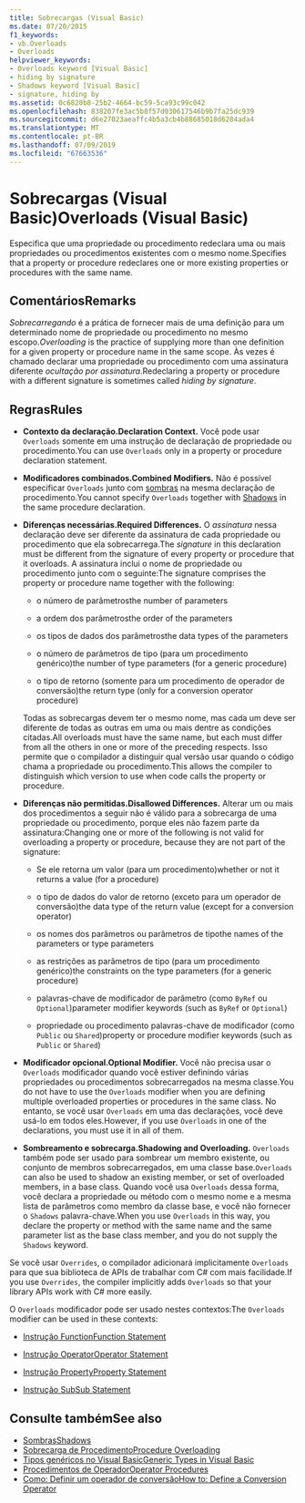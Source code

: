 ```yaml
---
title: Sobrecargas (Visual Basic)
ms.date: 07/20/2015
f1_keywords:
- vb.Overloads
- Overloads
helpviewer_keywords:
- Overloads keyword [Visual Basic]
- hiding by signature
- Shadows keyword [Visual Basic]
- signature, hiding by
ms.assetid: 0c6820b8-25b2-4664-bc59-5ca93c99c042
ms.openlocfilehash: 838207fe3ac5b8f57d030617546b9b7fa25dc939
ms.sourcegitcommit: d6e27023aeaffc4b5a3cb4b88685018d6284ada4
ms.translationtype: MT
ms.contentlocale: pt-BR
ms.lasthandoff: 07/09/2019
ms.locfileid: "67663536"
---
```

# <a name="overloads-visual-basic"></a><span data-ttu-id="f5955-102">Sobrecargas (Visual Basic)</span><span class="sxs-lookup"><span data-stu-id="f5955-102">Overloads (Visual Basic)</span></span>

<span data-ttu-id="f5955-103">Especifica que uma propriedade ou procedimento redeclara uma ou mais propriedades ou procedimentos existentes com o mesmo nome.</span><span class="sxs-lookup"><span data-stu-id="f5955-103">Specifies that a property or procedure redeclares one or more existing properties or procedures with the same name.</span></span>

## <a name="remarks"></a><span data-ttu-id="f5955-104">Comentários</span><span class="sxs-lookup"><span data-stu-id="f5955-104">Remarks</span></span>

<span data-ttu-id="f5955-105">*Sobrecarregando* é a prática de fornecer mais de uma definição para um determinado nome de propriedade ou procedimento no mesmo escopo.</span><span class="sxs-lookup"><span data-stu-id="f5955-105">*Overloading* is the practice of supplying more than one definition for a given property or procedure name in the same scope.</span></span> <span data-ttu-id="f5955-106">Às vezes é chamado declarar uma propriedade ou procedimento com uma assinatura diferente *ocultação por assinatura*.</span><span class="sxs-lookup"><span data-stu-id="f5955-106">Redeclaring a property or procedure with a different signature is sometimes called *hiding by signature*.</span></span>

## <a name="rules"></a><span data-ttu-id="f5955-107">Regras</span><span class="sxs-lookup"><span data-stu-id="f5955-107">Rules</span></span>

- <span data-ttu-id="f5955-108">**Contexto da declaração.**</span><span class="sxs-lookup"><span data-stu-id="f5955-108">**Declaration Context.**</span></span> <span data-ttu-id="f5955-109">Você pode usar `Overloads` somente em uma instrução de declaração de propriedade ou procedimento.</span><span class="sxs-lookup"><span data-stu-id="f5955-109">You can use `Overloads` only in a property or procedure declaration statement.</span></span>

- <span data-ttu-id="f5955-110">**Modificadores combinados.**</span><span class="sxs-lookup"><span data-stu-id="f5955-110">**Combined Modifiers.**</span></span> <span data-ttu-id="f5955-111">Não é possível especificar `Overloads` junto com [sombras](../../../visual-basic/language-reference/modifiers/shadows.md) na mesma declaração de procedimento.</span><span class="sxs-lookup"><span data-stu-id="f5955-111">You cannot specify `Overloads` together with [Shadows](../../../visual-basic/language-reference/modifiers/shadows.md) in the same procedure declaration.</span></span>

- <span data-ttu-id="f5955-112">**Diferenças necessárias.**</span><span class="sxs-lookup"><span data-stu-id="f5955-112">**Required Differences.**</span></span> <span data-ttu-id="f5955-113">O *assinatura* nessa declaração deve ser diferente da assinatura de cada propriedade ou procedimento que ela sobrecarrega.</span><span class="sxs-lookup"><span data-stu-id="f5955-113">The *signature* in this declaration must be different from the signature of every property or procedure that it overloads.</span></span> <span data-ttu-id="f5955-114">A assinatura inclui o nome de propriedade ou procedimento junto com o seguinte:</span><span class="sxs-lookup"><span data-stu-id="f5955-114">The signature comprises the property or procedure name together with the following:</span></span>

  - <span data-ttu-id="f5955-115">o número de parâmetros</span><span class="sxs-lookup"><span data-stu-id="f5955-115">the number of parameters</span></span>

  - <span data-ttu-id="f5955-116">a ordem dos parâmetros</span><span class="sxs-lookup"><span data-stu-id="f5955-116">the order of the parameters</span></span>

  - <span data-ttu-id="f5955-117">os tipos de dados dos parâmetros</span><span class="sxs-lookup"><span data-stu-id="f5955-117">the data types of the parameters</span></span>

  - <span data-ttu-id="f5955-118">o número de parâmetros de tipo (para um procedimento genérico)</span><span class="sxs-lookup"><span data-stu-id="f5955-118">the number of type parameters (for a generic procedure)</span></span>

  - <span data-ttu-id="f5955-119">o tipo de retorno (somente para um procedimento de operador de conversão)</span><span class="sxs-lookup"><span data-stu-id="f5955-119">the return type (only for a conversion operator procedure)</span></span>

  <span data-ttu-id="f5955-120">Todas as sobrecargas devem ter o mesmo nome, mas cada um deve ser diferente de todas as outras em uma ou mais dentre as condições citadas.</span><span class="sxs-lookup"><span data-stu-id="f5955-120">All overloads must have the same name, but each must differ from all the others in one or more of the preceding respects.</span></span> <span data-ttu-id="f5955-121">Isso permite que o compilador a distinguir qual versão usar quando o código chama a propriedade ou procedimento.</span><span class="sxs-lookup"><span data-stu-id="f5955-121">This allows the compiler to distinguish which version to use when code calls the property or procedure.</span></span>

- <span data-ttu-id="f5955-122">**Diferenças não permitidas.**</span><span class="sxs-lookup"><span data-stu-id="f5955-122">**Disallowed Differences.**</span></span> <span data-ttu-id="f5955-123">Alterar um ou mais dos procedimentos a seguir não é válido para a sobrecarga de uma propriedade ou procedimento, porque eles não fazem parte da assinatura:</span><span class="sxs-lookup"><span data-stu-id="f5955-123">Changing one or more of the following is not valid for overloading a property or procedure, because they are not part of the signature:</span></span>

  - <span data-ttu-id="f5955-124">Se ele retorna um valor (para um procedimento)</span><span class="sxs-lookup"><span data-stu-id="f5955-124">whether or not it returns a value (for a procedure)</span></span>

  - <span data-ttu-id="f5955-125">o tipo de dados do valor de retorno (exceto para um operador de conversão)</span><span class="sxs-lookup"><span data-stu-id="f5955-125">the data type of the return value (except for a conversion operator)</span></span>

  - <span data-ttu-id="f5955-126">os nomes dos parâmetros ou parâmetros de tipo</span><span class="sxs-lookup"><span data-stu-id="f5955-126">the names of the parameters or type parameters</span></span>

  - <span data-ttu-id="f5955-127">as restrições as parâmetros de tipo (para um procedimento genérico)</span><span class="sxs-lookup"><span data-stu-id="f5955-127">the constraints on the type parameters (for a generic procedure)</span></span>

  - <span data-ttu-id="f5955-128">palavras-chave de modificador de parâmetro (como `ByRef` ou `Optional`)</span><span class="sxs-lookup"><span data-stu-id="f5955-128">parameter modifier keywords (such as `ByRef` or `Optional`)</span></span>

  - <span data-ttu-id="f5955-129">propriedade ou procedimento palavras-chave de modificador (como `Public` ou `Shared`)</span><span class="sxs-lookup"><span data-stu-id="f5955-129">property or procedure modifier keywords (such as `Public` or `Shared`)</span></span>

- <span data-ttu-id="f5955-130">**Modificador opcional.**</span><span class="sxs-lookup"><span data-stu-id="f5955-130">**Optional Modifier.**</span></span> <span data-ttu-id="f5955-131">Você não precisa usar o `Overloads` modificador quando você estiver definindo várias propriedades ou procedimentos sobrecarregados na mesma classe.</span><span class="sxs-lookup"><span data-stu-id="f5955-131">You do not have to use the `Overloads` modifier when you are defining multiple overloaded properties or procedures in the same class.</span></span> <span data-ttu-id="f5955-132">No entanto, se você usar `Overloads` em uma das declarações, você deve usá-lo em todos eles.</span><span class="sxs-lookup"><span data-stu-id="f5955-132">However, if you use `Overloads` in one of the declarations, you must use it in all of them.</span></span>

- <span data-ttu-id="f5955-133">**Sombreamento e sobrecarga.**</span><span class="sxs-lookup"><span data-stu-id="f5955-133">**Shadowing and Overloading.**</span></span> <span data-ttu-id="f5955-134">`Overloads` também pode ser usado para sombrear um membro existente, ou conjunto de membros sobrecarregados, em uma classe base.</span><span class="sxs-lookup"><span data-stu-id="f5955-134">`Overloads` can also be used to shadow an existing member, or set of overloaded members, in a base class.</span></span> <span data-ttu-id="f5955-135">Quando você usa `Overloads` dessa forma, você declara a propriedade ou método com o mesmo nome e a mesma lista de parâmetros como membro da classe base, e você não fornecer o `Shadows` palavra-chave.</span><span class="sxs-lookup"><span data-stu-id="f5955-135">When you use `Overloads` in this way, you declare the property or method with the same name and the same parameter list as the base class member, and you do not supply the `Shadows` keyword.</span></span>

<span data-ttu-id="f5955-136">Se você usar `Overrides`, o compilador adicionará implicitamente `Overloads` para que sua biblioteca de APIs de trabalhar com C# com mais facilidade.</span><span class="sxs-lookup"><span data-stu-id="f5955-136">If you use `Overrides`, the compiler implicitly adds `Overloads` so that your library APIs work with C# more easily.</span></span>

<span data-ttu-id="f5955-137">O `Overloads` modificador pode ser usado nestes contextos:</span><span class="sxs-lookup"><span data-stu-id="f5955-137">The `Overloads` modifier can be used in these contexts:</span></span>

- [<span data-ttu-id="f5955-138">Instrução Function</span><span class="sxs-lookup"><span data-stu-id="f5955-138">Function Statement</span></span>](../../../visual-basic/language-reference/statements/function-statement.md)

- [<span data-ttu-id="f5955-139">Instrução Operator</span><span class="sxs-lookup"><span data-stu-id="f5955-139">Operator Statement</span></span>](../../../visual-basic/language-reference/statements/operator-statement.md)

- [<span data-ttu-id="f5955-140">Instrução Property</span><span class="sxs-lookup"><span data-stu-id="f5955-140">Property Statement</span></span>](../../../visual-basic/language-reference/statements/property-statement.md)

- [<span data-ttu-id="f5955-141">Instrução Sub</span><span class="sxs-lookup"><span data-stu-id="f5955-141">Sub Statement</span></span>](../../../visual-basic/language-reference/statements/sub-statement.md)

## <a name="see-also"></a><span data-ttu-id="f5955-142">Consulte também</span><span class="sxs-lookup"><span data-stu-id="f5955-142">See also</span></span>

- [<span data-ttu-id="f5955-143">Sombras</span><span class="sxs-lookup"><span data-stu-id="f5955-143">Shadows</span></span>](../../../visual-basic/language-reference/modifiers/shadows.md)
- [<span data-ttu-id="f5955-144">Sobrecarga de Procedimento</span><span class="sxs-lookup"><span data-stu-id="f5955-144">Procedure Overloading</span></span>](../../../visual-basic/programming-guide/language-features/procedures/procedure-overloading.md)
- [<span data-ttu-id="f5955-145">Tipos genéricos no Visual Basic</span><span class="sxs-lookup"><span data-stu-id="f5955-145">Generic Types in Visual Basic</span></span>](../../../visual-basic/programming-guide/language-features/data-types/generic-types.md)
- [<span data-ttu-id="f5955-146">Procedimentos de Operador</span><span class="sxs-lookup"><span data-stu-id="f5955-146">Operator Procedures</span></span>](../../../visual-basic/programming-guide/language-features/procedures/operator-procedures.md)
- [<span data-ttu-id="f5955-147">Como: Definir um operador de conversão</span><span class="sxs-lookup"><span data-stu-id="f5955-147">How to: Define a Conversion Operator</span></span>](../../../visual-basic/programming-guide/language-features/procedures/how-to-define-a-conversion-operator.md)
